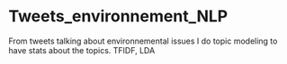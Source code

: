 # Tweets_environnement_NLP
From tweets talking about environnemental issues I do topic modeling to have stats about the topics.
TFIDF, LDA
